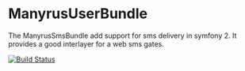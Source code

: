 ManyrusUserBundle
=================

The ManyrusSmsBundle add support for sms delivery in symfony 2.
It provides a good interlayer for a web sms gates.

[![Build Status](https://travis-ci.org/manyrus/SmsBundle.png?branch=master)](https://travis-ci.org/manyrus/SmsBundle)